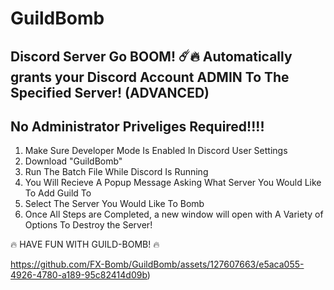 # GuildBomb
Discord Server Go BOOM! ☄️🔥 Automatically grants your Discord Account ADMIN To The Specified Server! (ADVANCED)
-
No Administrator Priveliges Required!!!!
-
1. Make Sure Developer Mode Is Enabled In Discord User Settings
2. Download "GuildBomb"
3. Run The Batch File While Discord Is Running
5. You Will Recieve A Popup Message Asking What Server You Would Like To Add Guild To
6. Select The Server You Would Like To Bomb
7. Once All Steps are Completed, a new window will open with A Variety of Options To Destroy the Server!

  🔥 HAVE FUN WITH GUILD-BOMB! 🔥

https://github.com/FX-Bomb/GuildBomb/assets/127607663/e5aca055-4926-4780-a189-95c82414d09b)
